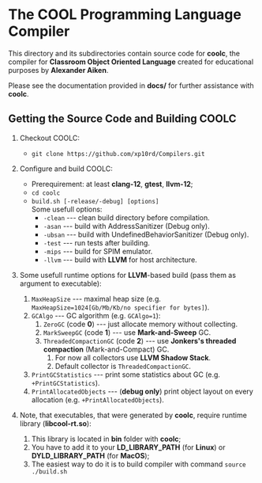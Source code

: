 # The COOL Programming Language Compiler

This directory and its subdirectories contain source code for **coolc**,
the compiler for **Classroom Object Oriented Language** created for educational purposes by **Alexander Aiken**.

Please see the documentation provided in **docs/** for further
assistance with **coolc**.

## Getting the Source Code and Building COOLC

1. Checkout COOLC:
    - `git clone https://github.com/xp10rd/Compilers.git`

2. Configure and build COOLC:
    - Prerequirement: at least **clang-12**, **gtest**, **llvm-12**;
    - `cd coolc`
    - `build.sh [-release/-debug] [options]`<br>
    Some usefull options:
        - `-clean` --- clean build directory before compilation.
        - `-asan` --- build with AddressSanitizer (Debug only).
        - `-ubsan` --- build with UndefinedBehaviorSanitizer (Debug only).
        - `-test` --- run tests after building.
        - `-mips` --- build for SPIM emulator.
        - `-llvm` --- build with **LLVM** for host architecture.

3. Some usefull runtime options for **LLVM**-based build (pass them as argument to executable):
   1. `MaxHeapSize` --- maximal heap size (e.g. `MaxHeapSize=1024[Gb/Mb/Kb/no specifier for bytes]`).
   2. `GCAlgo` --- GC algorithm (e.g. `GCAlgo=1`):
      1. `ZeroGC` (code **0**) --- just allocate memory without collecting.
      2. `MarkSweepGC` (code **1**) --- use **Mark-and-Sweep** GC.
      3. `ThreadedCompactionGC` (code **2**) --- use **Jonkers's threaded compaction** (Mark-and-Compact) GC.
         1. For now all collectors use **LLVM Shadow Stack**.
         2. Default collector is `ThreadedCompactionGC`.
   3. `PrintGCStatistics` --- print some statistics about GC (e.g. `+PrintGCStatistics`).
   4. `PrintAllocatedObjects` --- (**debug only**) print object layout on every allocation (e.g. `+PrintAllocatedObjects`).

4. Note, that executables, that were generated by **coolc**, require runtime library (**libcool-rt.so**):
   1. This library is located in **bin** folder with **coolc**;
   2. You have to add it to your **LD_LIBRARY_PATH** (for **Linux**) or **DYLD_LIBRARY_PATH** (for **MacOS**);
   3. The easiest way to do it is to build compiler with command `source ./build.sh`